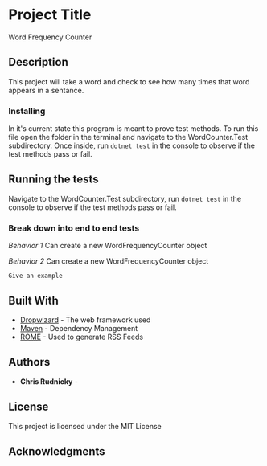 # Project Title

Word Frequency Counter

## Description

This project will take a word and check to see how many times that word appears in a sentance.


### Installing

In it's current state this program is meant to prove test methods. To run this file open the folder in the terminal and navigate to the WordCounter.Test subdirectory. Once inside, run ``` dotnet test ``` in the console to observe if the test methods pass or fail.

## Running the tests

Navigate to the WordCounter.Test subdirectory, run ``` dotnet test ``` in the console to observe if the test methods pass or fail.

### Break down into end to end tests

_Behavior 1_
Can create a new WordFrequencyCounter object

_Behavior 2_
Can create a new WordFrequencyCounter object
```
Give an example
```


## Built With

* [Dropwizard](http://www.dropwizard.io/1.0.2/docs/) - The web framework used
* [Maven](https://maven.apache.org/) - Dependency Management
* [ROME](https://rometools.github.io/rome/) - Used to generate RSS Feeds


## Authors

* **Chris Rudnicky** -

## License

This project is licensed under the MIT License

## Acknowledgments
